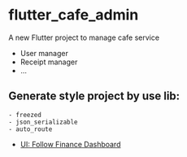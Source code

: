 # flutter_cafe_admin

A new Flutter project to manage cafe service
 - User manager
 - Receipt manager
 - ...

## Generate style project by use lib:
    - freezed
    - json_serializable
    - auto_route

- [UI: Follow Finance Dashboard](https://demo.dashboardpack.com/finance-html/)
